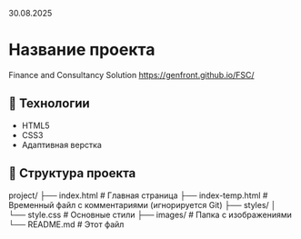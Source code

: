 30.08.2025

# Название проекта

Finance and Consultancy Solution
 https://genfront.github.io/FSC/


## 🚀 Технологии

- HTML5
- CSS3
- Адаптивная верстка

## 📁 Структура проекта

project/
├── index.html # Главная страница
├── index-temp.html # Временный файл с комментариями (игнорируется Git)
├── styles/
│ └── style.css # Основные стили
├── images/ # Папка с изображениями
└── README.md # Этот файл







